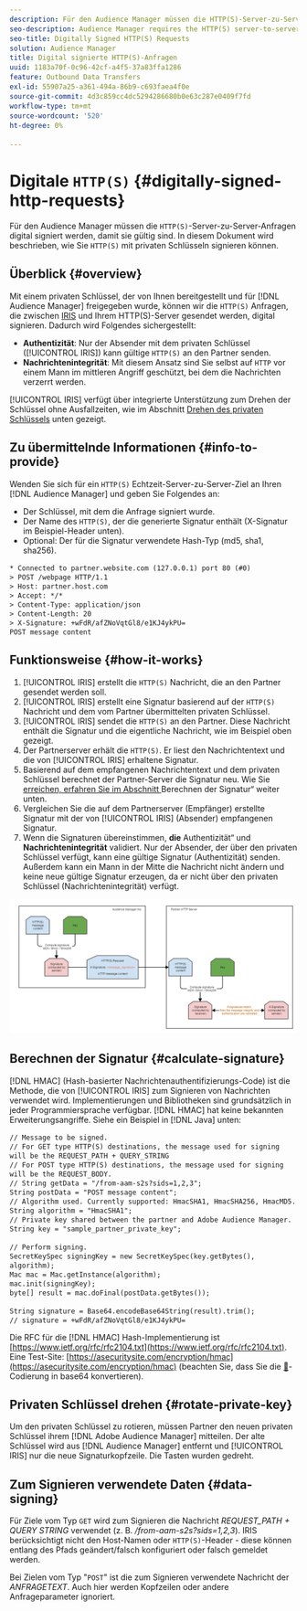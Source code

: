 ```yaml
---
description: Für den Audience Manager müssen die HTTP(S)-Server-zu-Server-Anfragen digital signiert werden, damit sie gültig sind. In diesem Dokument wird beschrieben, wie Sie HTTP-Anfragen mit privaten Schlüsseln signieren können.
seo-description: Audience Manager requires the HTTP(S) server-to-server requests to be digitally signed for validity. This document describes how you can sign HTTP(S) requests with private keys.
seo-title: Digitally Signed HTTP(S) Requests
solution: Audience Manager
title: Digital signierte HTTP(S)-Anfragen
uuid: 1183a70f-0c96-42cf-a4f5-37a83ffa1286
feature: Outbound Data Transfers
exl-id: 55907a25-a361-494a-86b9-c693faea4f0e
source-git-commit: 4d3c859cc4dc5294286680b0e63c287e0409f7fd
workflow-type: tm+mt
source-wordcount: '520'
ht-degree: 0%

---
```


# Digitale `HTTP(S)` {#digitally-signed-http-requests}

Für den Audience Manager müssen die `HTTP(S)`-Server-zu-Server-Anfragen digital signiert werden, damit sie gültig sind. In diesem Dokument wird beschrieben, wie Sie `HTTP(S)` mit privaten Schlüsseln signieren können.

## Überblick {#overview}

<!-- digitally_signed_http_requests.xml -->

Mit einem privaten Schlüssel, der von Ihnen bereitgestellt und für [!DNL Audience Manager] freigegeben wurde, können wir die `HTTP(S)` Anfragen, die zwischen [IRIS](../../../reference/system-components/components-data-action.md#iris) und Ihrem HTTP(S)-Server gesendet werden, digital signieren. Dadurch wird Folgendes sichergestellt:

* **Authentizität**: Nur der Absender mit dem privaten Schlüssel ([!UICONTROL IRIS]) kann gültige `HTTP(S)` an den Partner senden.
* **Nachrichtenintegrität**: Mit diesem Ansatz sind Sie selbst auf `HTTP` vor einem Mann im mittleren Angriff geschützt, bei dem die Nachrichten verzerrt werden.

[!UICONTROL IRIS] verfügt über integrierte Unterstützung zum Drehen der Schlüssel ohne Ausfallzeiten, wie im Abschnitt [Drehen des privaten Schlüssels](../../../integration/receiving-audience-data/real-time-outbound-transfers/digitally-signed-http-requests.md#rotate-private-key) unten gezeigt.

## Zu übermittelnde Informationen {#info-to-provide}

Wenden Sie sich für ein `HTTP(S)` Echtzeit-Server-zu-Server-Ziel an Ihren [!DNL Audience Manager] und geben Sie Folgendes an:

* Der Schlüssel, mit dem die Anfrage signiert wurde.
* Der Name des `HTTP(S)`, der die generierte Signatur enthält (X-Signatur im Beispiel-Header unten).
* Optional: Der für die Signatur verwendete Hash-Typ (md5, sha1, sha256).

```
* Connected to partner.website.com (127.0.0.1) port 80 (#0)
> POST /webpage HTTP/1.1
> Host: partner.host.com
> Accept: */*
> Content-Type: application/json
> Content-Length: 20
> X-Signature: +wFdR/afZNoVqtGl8/e1KJ4ykPU=
POST message content
```

## Funktionsweise {#how-it-works}

1. [!UICONTROL IRIS] erstellt die `HTTP(S)` Nachricht, die an den Partner gesendet werden soll.
1. [!UICONTROL IRIS] erstellt eine Signatur basierend auf der `HTTP(S)` Nachricht und dem vom Partner übermittelten privaten Schlüssel.
1. [!UICONTROL IRIS] sendet die `HTTP(S)` an den Partner. Diese Nachricht enthält die Signatur und die eigentliche Nachricht, wie im Beispiel oben gezeigt.
1. Der Partnerserver erhält die `HTTP(S)`. Er liest den Nachrichtentext und die von [!UICONTROL IRIS] erhaltene Signatur.
1. Basierend auf dem empfangenen Nachrichtentext und dem privaten Schlüssel berechnet der Partner-Server die Signatur neu. Wie Sie [ erreichen, erfahren Sie im Abschnitt ](../../../integration/receiving-audience-data/real-time-outbound-transfers/digitally-signed-http-requests.md#calculate-signature)Berechnen der Signatur“ weiter unten.
1. Vergleichen Sie die auf dem Partnerserver (Empfänger) erstellte Signatur mit der von [!UICONTROL IRIS] (Absender) empfangenen Signatur.
1. Wenn die Signaturen übereinstimmen, **die** Authentizität“ und **Nachrichtenintegrität** validiert. Nur der Absender, der über den privaten Schlüssel verfügt, kann eine gültige Signatur (Authentizität) senden. Außerdem kann ein Mann in der Mitte die Nachricht nicht ändern und keine neue gültige Signatur erzeugen, da er nicht über den privaten Schlüssel (Nachrichtenintegrität) verfügt.

![](assets/iris-digitally-sign-http-request.png)

## Berechnen der Signatur {#calculate-signature}

[!DNL HMAC] (Hash-basierter Nachrichtenauthentifizierungs-Code) ist die Methode, die von [!UICONTROL IRIS] zum Signieren von Nachrichten verwendet wird. Implementierungen und Bibliotheken sind grundsätzlich in jeder Programmiersprache verfügbar. [!DNL HMAC] hat keine bekannten Erweiterungsangriffe. Siehe ein Beispiel in [!DNL Java] unten:

```
// Message to be signed.
// For GET type HTTP(S) destinations, the message used for signing will be the REQUEST_PATH + QUERY_STRING
// For POST type HTTP(S) destinations, the message used for signing will be the REQUEST_BODY.
// String getData = "/from-aam-s2s?sids=1,2,3";
String postData = "POST message content";
// Algorithm used. Currently supported: HmacSHA1, HmacSHA256, HmacMD5.
String algorithm = "HmacSHA1";
// Private key shared between the partner and Adobe Audience Manager.
String key = "sample_partner_private_key";
  
// Perform signing.
SecretKeySpec signingKey = new SecretKeySpec(key.getBytes(), algorithm);
Mac mac = Mac.getInstance(algorithm);
mac.init(signingKey);
byte[] result = mac.doFinal(postData.getBytes());
  
String signature = Base64.encodeBase64String(result).trim(); 
// signature = +wFdR/afZNoVqtGl8/e1KJ4ykPU=
```

Die RFC für die [!DNL HMAC] Hash-Implementierung ist [https://www.ietf.org/rfc/rfc2104.txt](https://www.ietf.org/rfc/rfc2104.txt). Eine Test-Site: [https://asecuritysite.com/encryption/hmac](https://asecuritysite.com/encryption/hmac) (beachten Sie, dass Sie die [&#128279;](https://tomeko.net/online_tools/hex_to_base64.php?lang=en)-Codierung in base64 konvertieren).

## Privaten Schlüssel drehen {#rotate-private-key}

Um den privaten Schlüssel zu rotieren, müssen Partner den neuen privaten Schlüssel ihrem [!DNL Adobe Audience Manager] mitteilen. Der alte Schlüssel wird aus [!DNL Audience Manager] entfernt und [!UICONTROL IRIS] nur die neue Signaturkopfzeile. Die Tasten wurden gedreht.

## Zum Signieren verwendete Daten {#data-signing}

Für Ziele vom Typ `GET` wird zum Signieren die Nachricht *REQUEST_PATH + QUERY STRING* verwendet (z. B. */from-aam-s2s?sids=1,2,3*). IRIS berücksichtigt nicht den Host-Namen oder `HTTP(S)`-Header - diese können entlang des Pfads geändert/falsch konfiguriert oder falsch gemeldet werden.

Bei Zielen vom Typ &quot;`POST`&quot; ist die zum Signieren verwendete Nachricht der *ANFRAGETEXT*. Auch hier werden Kopfzeilen oder andere Anfrageparameter ignoriert.
